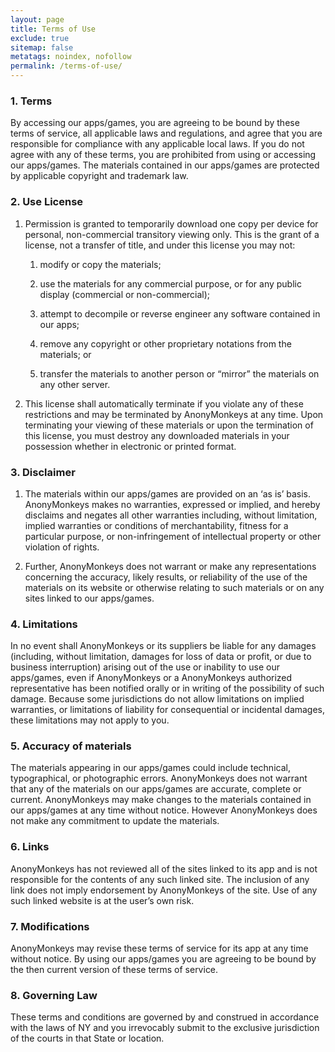 ```yaml
---
layout: page
title: Terms of Use
exclude: true
sitemap: false
metatags: noindex, nofollow
permalink: /terms-of-use/
---
```


### 1. Terms

By accessing our apps/games, you are agreeing to be bound by these terms of service, all applicable laws and regulations, and agree that you are responsible for compliance with any applicable local laws. If you do not agree with any of these terms, you are prohibited from using or accessing our apps/games. The materials contained in our apps/games are protected by applicable copyright and trademark law.

### 2. Use License

1.  Permission is granted to temporarily download one copy per device for personal, non-commercial transitory viewing only. This is the grant of a license, not a transfer of title, and under this license you may not:
    
    1.  modify or copy the materials;
        
    2.  use the materials for any commercial purpose, or for any public display (commercial or non-commercial);
        
    3.  attempt to decompile or reverse engineer any software contained in our apps;
        
    4.  remove any copyright or other proprietary notations from the materials; or
        
    5.  transfer the materials to another person or “mirror” the materials on any other server.
        
2.  This license shall automatically terminate if you violate any of these restrictions and may be terminated by AnonyMonkeys at any time. Upon terminating your viewing of these materials or upon the termination of this license, you must destroy any downloaded materials in your possession whether in electronic or printed format.
    

### 3. Disclaimer

1.  The materials within our apps/games are provided on an ‘as is’ basis. AnonyMonkeys makes no warranties, expressed or implied, and hereby disclaims and negates all other warranties including, without limitation, implied warranties or conditions of merchantability, fitness for a particular purpose, or non-infringement of intellectual property or other violation of rights.
    
2.  Further, AnonyMonkeys does not warrant or make any representations concerning the accuracy, likely results, or reliability of the use of the materials on its website or otherwise relating to such materials or on any sites linked to our apps/games.
    

### 4. Limitations

In no event shall AnonyMonkeys or its suppliers be liable for any damages (including, without limitation, damages for loss of data or profit, or due to business interruption) arising out of the use or inability to use our apps/games, even if AnonyMonkeys or a AnonyMonkeys authorized representative has been notified orally or in writing of the possibility of such damage. Because some jurisdictions do not allow limitations on implied warranties, or limitations of liability for consequential or incidental damages, these limitations may not apply to you.

### 5. Accuracy of materials

The materials appearing in our apps/games could include technical, typographical, or photographic errors. AnonyMonkeys does not warrant that any of the materials on our apps/games are accurate, complete or current. AnonyMonkeys may make changes to the materials contained in our apps/games at any time without notice. However AnonyMonkeys does not make any commitment to update the materials.

### 6. Links

AnonyMonkeys has not reviewed all of the sites linked to its app and is not responsible for the contents of any such linked site. The inclusion of any link does not imply endorsement by AnonyMonkeys of the site. Use of any such linked website is at the user’s own risk.

### 7. Modifications

AnonyMonkeys may revise these terms of service for its app at any time without notice. By using our apps/games you are agreeing to be bound by the then current version of these terms of service.

### 8. Governing Law

These terms and conditions are governed by and construed in accordance with the laws of NY and you irrevocably submit to the exclusive jurisdiction of the courts in that State or location.
